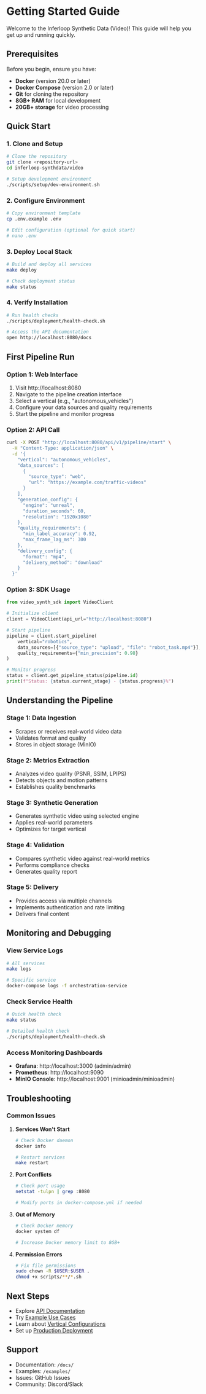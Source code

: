 # Getting Started Guide

Welcome to the Inferloop Synthetic Data (Video)! This guide will help you get up and running quickly.

## Prerequisites

Before you begin, ensure you have:

- **Docker** (version 20.0 or later)
- **Docker Compose** (version 2.0 or later)
- **Git** for cloning the repository
- **8GB+ RAM** for local development
- **20GB+ storage** for video processing

## Quick Start

### 1. Clone and Setup

```bash
# Clone the repository
git clone <repository-url>
cd inferloop-synthdata/video

# Setup development environment
./scripts/setup/dev-environment.sh
```

### 2. Configure Environment

```bash
# Copy environment template
cp .env.example .env

# Edit configuration (optional for quick start)
# nano .env
```

### 3. Deploy Local Stack

```bash
# Build and deploy all services
make deploy

# Check deployment status
make status
```

### 4. Verify Installation

```bash
# Run health checks
./scripts/deployment/health-check.sh

# Access the API documentation
open http://localhost:8080/docs
```

## First Pipeline Run

### Option 1: Web Interface

1. Visit http://localhost:8080
2. Navigate to the pipeline creation interface
3. Select a vertical (e.g., "autonomous_vehicles")
4. Configure your data sources and quality requirements
5. Start the pipeline and monitor progress

### Option 2: API Call

```bash
curl -X POST "http://localhost:8080/api/v1/pipeline/start" \
  -H "Content-Type: application/json" \
  -d '{
    "vertical": "autonomous_vehicles",
    "data_sources": [
      {
        "source_type": "web",
        "url": "https://example.com/traffic-videos"
      }
    ],
    "generation_config": {
      "engine": "unreal",
      "duration_seconds": 60,
      "resolution": "1920x1080"
    },
    "quality_requirements": {
      "min_label_accuracy": 0.92,
      "max_frame_lag_ms": 300
    },
    "delivery_config": {
      "format": "mp4",
      "delivery_method": "download"
    }
  }'
```

### Option 3: SDK Usage

```python
from video_synth_sdk import VideoClient

# Initialize client
client = VideoClient(api_url="http://localhost:8080")

# Start pipeline
pipeline = client.start_pipeline(
    vertical="robotics",
    data_sources=[{"source_type": "upload", "file": "robot_task.mp4"}],
    quality_requirements={"min_precision": 0.98}
)

# Monitor progress
status = client.get_pipeline_status(pipeline.id)
print(f"Status: {status.current_stage} - {status.progress}%")
```

## Understanding the Pipeline

### Stage 1: Data Ingestion
- Scrapes or receives real-world video data
- Validates format and quality
- Stores in object storage (MinIO)

### Stage 2: Metrics Extraction
- Analyzes video quality (PSNR, SSIM, LPIPS)
- Detects objects and motion patterns
- Establishes quality benchmarks

### Stage 3: Synthetic Generation
- Generates synthetic video using selected engine
- Applies real-world parameters
- Optimizes for target vertical

### Stage 4: Validation
- Compares synthetic video against real-world metrics
- Performs compliance checks
- Generates quality report

### Stage 5: Delivery
- Provides access via multiple channels
- Implements authentication and rate limiting
- Delivers final content

## Monitoring and Debugging

### View Service Logs
```bash
# All services
make logs

# Specific service
docker-compose logs -f orchestration-service
```

### Check Service Health
```bash
# Quick health check
make status

# Detailed health check
./scripts/deployment/health-check.sh
```

### Access Monitoring Dashboards
- **Grafana**: http://localhost:3000 (admin/admin)
- **Prometheus**: http://localhost:9090
- **MinIO Console**: http://localhost:9001 (minioadmin/minioadmin)

## Troubleshooting

### Common Issues

1. **Services Won't Start**
   ```bash
   # Check Docker daemon
   docker info
   
   # Restart services
   make restart
   ```

2. **Port Conflicts**
   ```bash
   # Check port usage
   netstat -tulpn | grep :8080
   
   # Modify ports in docker-compose.yml if needed
   ```

3. **Out of Memory**
   ```bash
   # Check Docker memory
   docker system df
   
   # Increase Docker memory limit to 8GB+
   ```

4. **Permission Errors**
   ```bash
   # Fix file permissions
   sudo chown -R $USER:$USER .
   chmod +x scripts/**/*.sh
   ```

## Next Steps

- Explore [API Documentation](../api-specifications/)
- Try [Example Use Cases](../../examples/)
- Learn about [Vertical Configurations](../../verticals/)
- Set up [Production Deployment](../deployment-guides/)

## Support

- Documentation: `/docs/`
- Examples: `/examples/`
- Issues: GitHub Issues
- Community: Discord/Slack
